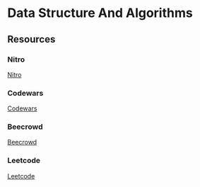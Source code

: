 # Data Structure And Algorithms

## Resources

### Nitro 
[Nitro](https://app.congenial.com.br/)

### Codewars 
[Codewars](https://www.codewars.com)

### Beecrowd
[Beecrowd](https://www.beecrowd.com)

### Leetcode
[Leetcode](https://leetcode.com)
